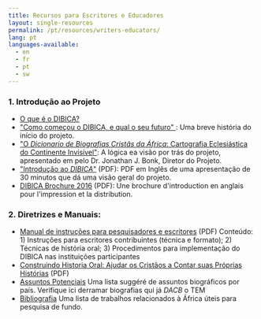 ```yaml
---
title: Recursos para Escritores e Educadores
layout: single-resources
permalink: /pt/resources/writers-educators/
lang: pt
languages-available:                         
  - en
  - fr
  - pt
  - sw
---
```

### 1\. Introdução ao Projeto

*   [O que é o DIBICA?]({{site.url}}/pt/about/what-is-dacb/)  
*   ["Como começou o DIBICA, e qual o seu futuro" ]({{site.url}}/pt/about/beginnings/): Uma breve história do início do projeto.  
*   ["O _Dicionario de Biografias Cristãs da África_: Cartografia Eclesiástica do Continente Invisível"]({{site.url}}/pt/about/vision/): A lógica ea visão por trás do projeto, apresentado em pelo Dr. Jonathan J. Bonk, Diretor do Projeto.
*   ["Introdução ao _DIBICA_"]({{site.url}}/resources/intro-dacb-web.pdf) (PDF): PDF em Inglês de uma apresentação de 30 minutos que dá uma visão geral do projeto.
*   [DIBICA Brochure 2016]({{site.url}}/resources/DACB-brochure-2016-web.pdf) (PDF): Une brochure d'introduction en anglais pour l'impression et la distribution.

### 2\. Diretrizes e Manuais:

*   [Manual de instruções para pesquisadores e escritores]({{site.url}}/resources/port_manual_DIBICA.pdf) (PDF) Conteúdo: 1) Instruções para escritores contribuintes (técnica e formato); 2) Técnicas de história oral; 3) Procedimentos para implementação do DIBICA nas instituições participantes
*   [ Construindo Historia Oral: Ajudar os Cristãos a Contar suas Próprias Histórias]({{site.url}}/resources/doing_oral_history_portuguese.pdf) (PDF)
*   [Assuntos Potenciais]({{site.url}}/pt/stories/potential-subjects/) Uma lista suggéré de assuntos biográficos por país. Verifique ici derramar biografias qui já _DACB_ o TEM
*   [Bibliografia]({{site.url}}/pt/resources/bibliographies/) Uma lista de trabalhos relacionados à África úteis para pesquisa de fundo.
